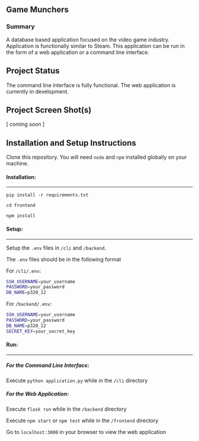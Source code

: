 ## Game Munchers

### Summary
A database based application focused on the video game industry. Application is functionally similar to Steam. This application can be run in the form of a web application or a command line interface.

## Project Status
The command line interface is fully functional. The web application is currently in development.

## Project Screen Shot(s)

[ coming soon ]

## Installation and Setup Instructions

Clone this repository. You will need `node` and `npm` installed globally on your machine.  

#### Installation:
---

`pip install -r requirements.txt`

`cd frontend`

`npm install`  

#### Setup:
---

 Setup the `.env` files in `/cli` and `/backend`. 

The `.env` files should be in the following format

For `/cli/.env`:
```bash
SSH_USERNAME=your_username
PASSWORD=your_password
DB_NAME=p320_12
```

For `/backend/.env`:
```bash
SSH_USERNAME=your_username
PASSWORD=your_password
DB_NAME=p320_12
SECRET_KEY=your_secret_key
```

#### Run:
---

##### For the Command Line Interface:
Execute `python application.py` while in the `/cli` directory

##### For the Web Application:

Execute `flask run` while in the `/backend` directory

Execute `npm start` or `npm test` while in the `/frontend` directory

Go to `localhost:3000` in your browser to view the web application